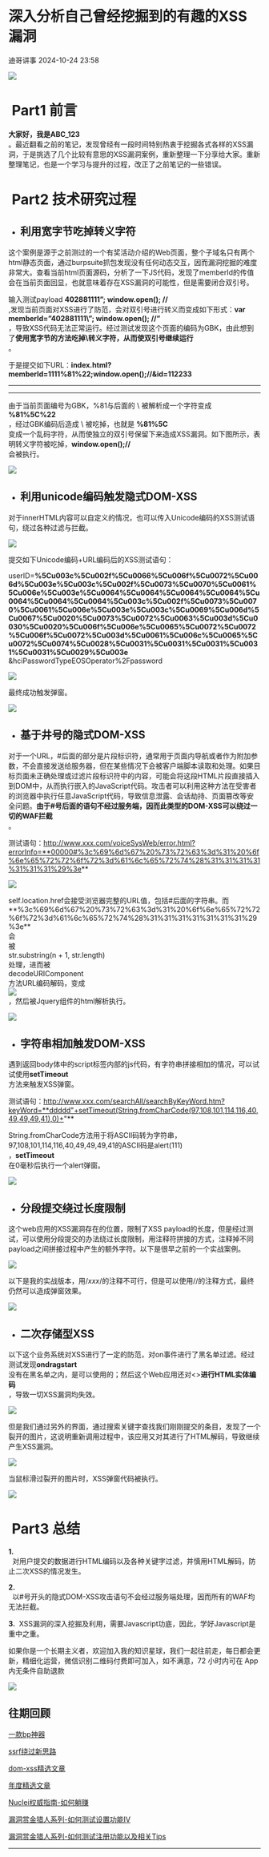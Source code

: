 #  深入分析自己曾经挖掘到的有趣的XSS漏洞   
 迪哥讲事   2024-10-24 23:58  
  
![](https://mmbiz.qpic.cn/mmbiz_png/OAz0RNU450ATcz6jUJnFNeOxRzVZ9LbcaA8wBFW4icTiaL7ELd8ia04Olh40TBx7CquHZyCicicl4eYJno2y0oZ0H4A/640?wx_fmt=png "")  
#  Part1 前言   
  
**大家好，我是ABC_123**  
。最近翻看之前的笔记，发现曾经有一段时间特别热衷于挖掘各式各样的XSS漏洞，于是挑选了几个比较有意思的XSS漏洞案例，重新整理一下分享给大家。重新整理笔记，也是一个学习与提升的过程，改正了之前笔记的一些错误。  
  
#  Part2 技术研究过程   
- ## 利用宽字节吃掉转义字符  
  
这个案例是源于之前测过的一个有奖活动介绍的Web页面，整个子域名只有两个html静态页面，通过burpsuite抓包发现没有任何动态交互，因而漏洞挖掘的难度非常大。查看当前html页面源码，分析了一下JS代码，发现了memberId的传值会在当前页面回显，也就意味着存在XSS漏洞的可能性，但是需要闭合双引号。  
  
输入测试payload **402881111”; window.open(); //**  
,发现当前页面对XSS进行了防范，会对双引号进行转义而变成如下形式：**var memberId=”402881111\”; window.open(); //”**  
，导致XSS代码无法正常运行。经过测试发现这个页面的编码为GBK，由此想到了**使用宽字节的方法吃掉\转义字符，从而使双引号继续运行**  
。  
  
  
于是提交如下URL：**index.html?memberId=1111%81%22;window.open();//&id=112233**  
  
  
****  
****  
由于当前页面编号为GBK，%81与后面的 \ 被解析成一个字符变成  
**%81%5C%22**  
，经过GBK编码后造成 \ 被吃掉，也就是 **%81%5C**  
 变成一个乱码字符，从而使独立的双引号保留下来造成XSS漏洞。如下图所示，表明转义字符被吃掉，**window.open();//**  
会被执行。  
  
  
![](https://mmbiz.qpic.cn/mmbiz_png/OAz0RNU450C3JIPOSDArgqpC0Qk9KZ8o7DyNPTJAzWXHQBgJ3cscfJRiaPnwahIcnACgjZUMVlul9rYQyicaJZ5A/640?wx_fmt=png&from=appmsg "")  
  
- ## 利用unicode编码触发隐式DOM-XSS   
  
对于innerHTML内容可以自定义的情况，也可以传入Unicode编码的XSS测试语句，绕过各种过滤与拦截。  
  
![](https://mmbiz.qpic.cn/mmbiz_png/OAz0RNU450C3JIPOSDArgqpC0Qk9KZ8oUiaypPCchrvaaSZoTK0ojNZM51bUWUMeQh6nZwKuD9INn7nsrt9vDuw/640?wx_fmt=png&from=appmsg "")  
  
  
提交如下Unicode编码+URL编码后的XSS测试语句：  
  
userID=**%5Cu003c%5Cu002f%5Cu0066%5Cu006f%5Cu0072%5Cu006d%5Cu003e%5Cu003c%5Cu002f%5Cu0073%5Cu0070%5Cu0061%5Cu006e%5Cu003e%5Cu0064%5Cu0064%5Cu0064%5Cu0064%5Cu0064%5Cu0064%5Cu0064%5Cu003c%5Cu002f%5Cu0073%5Cu0070%5Cu0061%5Cu006e%5Cu003e%5Cu003c%5Cu0069%5Cu006d%5Cu0067%5Cu0020%5Cu0073%5Cu0072%5Cu0063%5Cu003d%5Cu0030%5Cu0020%5Cu006f%5Cu006e%5Cu0065%5Cu0072%5Cu0072%5Cu006f%5Cu0072%5Cu003d%5Cu0061%5Cu006c%5Cu0065%5Cu0072%5Cu0074%5Cu0028%5Cu0031%5Cu0031%5Cu0031%5Cu0031%5Cu0031%5Cu0029%5Cu003e**  
&hciPasswordTypeEOSOperator%2Fpassword  
  
![](https://mmbiz.qpic.cn/mmbiz_png/OAz0RNU450C3JIPOSDArgqpC0Qk9KZ8oa1svPZJLAqmjG7emia0Qw3IpIILftn8TRy8TrTvJrpkRx2iafy212YJw/640?wx_fmt=png&from=appmsg "")  
  
  
最终成功触发弹窗。  
  
![](https://mmbiz.qpic.cn/mmbiz_png/OAz0RNU450C3JIPOSDArgqpC0Qk9KZ8omyUKgc6IoJrUVoaOphC4V4KewnsBswO6mpUTBtujvfZoCkW7ic4r1LQ/640?wx_fmt=png&from=appmsg "")  
  
- ## 基于井号的隐式DOM-XSS  
  
对于一个URL，#后面的部分是片段标识符，通常用于页面内导航或者作为附加参数，不会直接发送给服务器，但在某些情况下会被客户端脚本读取和处理。如果目标页面未正确处理或过滤片段标识符中的内容，可能会将这段HTML片段直接插入到DOM中，从而执行嵌入的JavaScript代码。攻击者可以利用这种方法在受害者的浏览器中执行任意JavaScript代码，导致信息泄露、会话劫持、页面篡改等安全问题。**由于#号后面的语句不经过服务端，因而此类型的DOM-XSS可以绕过一切的WAF拦截**  
。  
  
  
测试语句：http://www.xxx.com/voiceSysWeb/error.html?errorInfo=**00000#%3c%69%6d%67%20%73%72%63%3d%31%20%6f%6e%65%72%72%6f%72%3d%61%6c%65%72%74%28%31%31%31%31%31%31%31%29%3e**  
  
![](https://mmbiz.qpic.cn/mmbiz_png/OAz0RNU450C3JIPOSDArgqpC0Qk9KZ8omAghHVEeOEAIa1MCuK7wtibzXvpkn7lohqp1BW2Zg7qDicrwcERR7X3A/640?wx_fmt=png&from=appmsg "")  
  
  
self.location.href会接受浏览器完整的URL值，包括#后面的字符串。而**%3c%69%6d%67%20%73%72%63%3d%31%20%6f%6e%65%72%72%6f%72%3d%61%6c%65%72%74%28%31%31%31%31%31%31%31%29%3e**  
会  
被  
str.substring(n + 1, str.length)  
处理，进而被  
decodeURIComponent  
方法URL编码解码，变成  
<img src=1 onerror=alert(1111111)>  
，然后被Jquery组件的html解析执行。  
  
  
![](https://mmbiz.qpic.cn/mmbiz_png/OAz0RNU450C3JIPOSDArgqpC0Qk9KZ8oGmF8iaO3Iy94KR7bmwvZmGic6XnNhNibPzvLticuf46xKamXcV7MpUiaYCg/640?wx_fmt=png&from=appmsg "")  
##   
- ## 字符串相加触发DOM-XSS   
  
遇到返回body体中的script标签内部的js代码，有字符串拼接相加的情况，可以试试使用**setTimeout**  
方法来触发XSS弹窗。  
  
测试语句：http://www.xxx.com/searchAll/searchByKeyWord.htm?keyWord=**ddddd"+setTimeout(String.fromCharCode(97,108,101,114,116,40,49,49,49,41),0)+"**  
  
String.fromCharCode方法用于将ASCII码转为字符串，97,108,101,114,116,40,49,49,49,41的ASCII码是alert(111)  
，**setTimeout**  
在0毫秒后执行一个alert弹窗。  
  
![](https://mmbiz.qpic.cn/mmbiz_png/OAz0RNU450C3JIPOSDArgqpC0Qk9KZ8oFDLWicY2CKkCGibcAOtOJ7AzaMC9lNscM8b2LZhvNQrshOuhdGqmk60w/640?wx_fmt=png&from=appmsg "")  
##   
- ## 分段提交绕过长度限制  
  
这个web应用的XSS漏洞存在的位置，限制了XSS payload的长度，但是经过测试，可以使用分段提交的办法绕过长度限制，用注释符拼接的方式，注释掉不同payload之间拼接过程中产生的额外字符。以下是很早之前的一个实战案例。  
  
![](https://mmbiz.qpic.cn/mmbiz_png/OAz0RNU450C3JIPOSDArgqpC0Qk9KZ8oH8vwPTwPw1XXDO1XVibXP7DwkG5r7qgPtXjpRtvZzca4X8ThBLicgmWQ/640?wx_fmt=png&from=appmsg "")  
  
  
以下是我的实战版本，用/*xxx*/的注释不可行，但是可以使用//的注释方式，最终仍然可以造成弹窗效果。  
  
![](https://mmbiz.qpic.cn/mmbiz_png/OAz0RNU450C3JIPOSDArgqpC0Qk9KZ8ofmF1QlFZbDjLuboP5rYhZ9uNBbS8BY4dYzgq683UZg70W7ICQOeKcQ/640?wx_fmt=png&from=appmsg "")  
  
##   
- ## 二次存储型XSS  
  
以下这个业务系统对XSS进行了一定的防范，对on事件进行了黑名单过滤。经过测试发现**ondragstart**  
没有在黑名单之内，是可以使用的；然后这个Web应用还对<>**进行HTML实体编码**  
，导致一切XSS漏洞均失效。  
  
![](https://mmbiz.qpic.cn/mmbiz_png/OAz0RNU450C3JIPOSDArgqpC0Qk9KZ8o6VrqVictEMKYLHibfIYbibhAmm3picMbVdyiasdgibPh6uBS27yRWguVdv1A/640?wx_fmt=png&from=appmsg "")  
  
  
但是我们通过另外的界面，通过搜索关键字查找我们刚刚提交的条目，发现了一个裂开的图片，这说明重新调用过程中，该应用又对其进行了HTML解码，导致继续产生XSS漏洞。  
  
![](https://mmbiz.qpic.cn/mmbiz_png/OAz0RNU450C3JIPOSDArgqpC0Qk9KZ8oK3aa5kuQwBgicuhAQUgicrCISzJiagzsic45HGibKvT6xpXUsicwJia7Tferg/640?wx_fmt=png&from=appmsg "")  
  
  
当鼠标滑过裂开的图片时，XSS弹窗代码被执行。  
  
![](https://mmbiz.qpic.cn/mmbiz_png/OAz0RNU450C3JIPOSDArgqpC0Qk9KZ8oMtAvniaPHhaJ2QQZIqn3qT0UYiazDNlEM4Lqib1JX8FDL12q3qMwtdoicQ/640?wx_fmt=png&from=appmsg "")  
  
#  Part3 总结   
  
**1.**  
  对用户提交的数据进行HTML编码以及各种关键字过滤，并慎用HTML解码，防止二次XSS的情况发生。  
  
**2.**  
  以#号开头的隐式DOM-XSS攻击语句不会经过服务端处理，因而所有的WAF均无法拦截。  
  
**3.**  XSS漏洞的深入挖掘及利用，需要Javascript功底，因此，学好Javascript是重中之重。  
  
如果你是一个长期主义者，欢迎加入我的知识星球，我们一起往前走，每日都会更新，精细化运营，微信识别二维码付费即可加入，如不满意，72 小时内可在 App 内无条件自助退款  
  
![](https://mmbiz.qpic.cn/mmbiz_png/YmmVSe19Qj5jYW8icFkojHqg2WTWTjAnvcuF7qGrj3JLz1VgSFDDMOx0DbKjsia5ibMpeISsibYJ0ib1d2glMk2hySA/640?wx_fmt=png&wxfrom=5&wx_lazy=1&wx_co=1 "")  
  
## 往期回顾  
  
[一款bp神器](http://mp.weixin.qq.com/s?__biz=MzIzMTIzNTM0MA==&mid=2247495880&idx=1&sn=65d42fbff5e198509e55072674ac5283&chksm=e8a5faabdfd273bd55df8f7db3d644d3102d7382020234741e37ca29e963eace13dd17fcabdd&scene=21#wechat_redirect)  
  
  
[ssrf绕过新思路](http://mp.weixin.qq.com/s?__biz=MzIzMTIzNTM0MA==&mid=2247495841&idx=1&sn=bbf477afa30391b8072d23469645d026&chksm=e8a5fac2dfd273d42344f18c7c6f0f7a158cca94041c4c4db330c3adf2d1f77f062dcaf6c5e0&scene=21#wechat_redirect)  
  
  
[dom-xss精选文章](http://mp.weixin.qq.com/s?__biz=MzIzMTIzNTM0MA==&mid=2247488819&idx=1&sn=5141f88f3e70b9c97e63a4b68689bf6e&chksm=e8a61f50dfd1964692f93412f122087ac160b743b4532ee0c1e42a83039de62825ebbd066a1e&scene=21#wechat_redirect)  
  
  
[年度精选文章](http://mp.weixin.qq.com/s?__biz=MzIzMTIzNTM0MA==&mid=2247487187&idx=1&sn=622438ee6492e4c639ebd8500384ab2f&chksm=e8a604b0dfd18da6c459b4705abd520cc2259a607dd9306915d845c1965224cc117207fc6236&scene=21#wechat_redirect)  
[](http://mp.weixin.qq.com/s?__biz=MzIzMTIzNTM0MA==&mid=2247487187&idx=1&sn=622438ee6492e4c639ebd8500384ab2f&chksm=e8a604b0dfd18da6c459b4705abd520cc2259a607dd9306915d845c1965224cc117207fc6236&scene=21#wechat_redirect)  
  
  
[Nuclei权威指南-如何躺赚](http://mp.weixin.qq.com/s?__biz=MzIzMTIzNTM0MA==&mid=2247487122&idx=1&sn=32459310408d126aa43240673b8b0846&chksm=e8a604f1dfd18de737769dd512ad4063a3da328117b8a98c4ca9bc5b48af4dcfa397c667f4e3&scene=21#wechat_redirect)  
  
  
[漏洞赏金猎人系列-如何测试设置功能IV](http://mp.weixin.qq.com/s?__biz=MzIzMTIzNTM0MA==&mid=2247486973&idx=1&sn=6ec419db11ff93d30aa2fbc04d8dbab6&chksm=e8a6079edfd18e88f6236e237837ee0d1101489d52f2abb28532162e2937ec4612f1be52a88f&scene=21#wechat_redirect)  
  
  
[漏洞赏金猎人系列-如何测试注册功能以及相关Tips](http://mp.weixin.qq.com/s?__biz=MzIzMTIzNTM0MA==&mid=2247486764&idx=1&sn=9f78d4c937675d76fb94de20effdeb78&chksm=e8a6074fdfd18e59126990bc3fcae300cdac492b374ad3962926092aa0074c3ee0945a31aa8a&scene=21#wechat_redirect)  
  
  
****  
  
  

